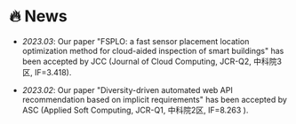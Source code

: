 # 🔥 News
- *2023.03*: Our paper "FSPLO: a fast sensor placement location optimization method for cloud-aided inspection of smart buildings" has been accepted by JCC (Journal of Cloud Computing, JCR-Q2, 中科院3区, IF=3.418).

- *2023.02*: Our paper "Diversity-driven automated web API recommendation based on implicit requirements" has been accepted by ASC (Applied Soft Computing, JCR-Q1, 中科院2区, IF=8.263 ).
